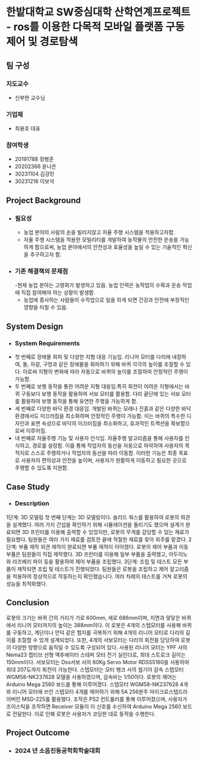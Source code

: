 # 한밭대학교 SW중심대학 산학연계프로젝트 - ros를 이용한 다목적 모바일 플랫폼 구동제어 및 경로탐색 

## **팀 구성**
### 지도교수
 - 신부현 교수님

### 기업체 
 - 최용호 대표

### 참여학생
 - 20191788 정병준
 - 20202366 윤나은
 - 30231104 김강민
 - 30231216 이보석
## Project Background
- ### 필요성
  - 농업 분야의 사람의 손을 빌리지않고 자율 주행 시스템을 적용하고자함.
  - 자율 주행 시스템을 적용한 모빌리티를 개발하여 농작물의 안전한 운송을 가능하게 함으로써, 농업 분야에서의 안전성과 효율성을 높일 수 있는 기술적인 혁신을 추구하고자 함.
- ### 기존 해결책의 문제점
  -현재 농업 분야는 고령화가 발생하고 있음. 농업 인력은 농작업의 수확과 운송 작업에 직접 참여해야 하는 상황이 발생함.
  - 농업에 종사하는 사람들이 수작업으로 일을 하게 되면 건강과 안전에 부정적인 영향을 미칠 수 있음. 
  
## System Design
  - ### System Requirements
  - 첫 번째로 장애물 회피 및 다양한 지형 대응 기능임. 리니어 모터를 다리에 내장하여, 돌, 자갈, 구멍과 같은 장애물을 회피하기 위해 바퀴 각각의 높이를 조절할 수 있다. 이로써 지형의 변화에 따라 자동으로 바퀴의 높이를 조절하여 안정적인 주행이 가능함.
- 두 번째로 보행 동작을 통한 어려운 지형 대응임.특히 회전이 어려운 지형에서는 바퀴 구동보다 보행 동작을 활용하여 서보 모터를 활용함. 다리 끝단에 있는 서보 모터를 활용하여 보행 동작을 통해 유연한 주행을 가능하게 함.
- 세 번째로 다양한 바닥 환경 대응임. 개발된 바퀴는 모래나 진흙과 같은 다양한 바닥 환경에서도 미끄러짐을 최소화하며 안정적인 주행이 가능함. 이는 바퀴의 특수한 디자인과 표면 속성으로 바닥의 미끄러짐을 최소화하고, 효과적인 트랙션을 확보함으로써 이루어짐.
- 네 번째로 자율주행 기능 및 사용자 인식임. 자율주행 알고리즘을 통해 사용자를 인식하고, 경로를 설정함. 이를 통해 작업자의 동선을 자동으로 파악하여 사용자의 목적지로 스스로 주행하거나 작업자의 동선을 따라 이동함. 이러한 기능은 최종 목표로 사용자의 편의성과 안전을 높이며, 사용자가 원활하게 이동하고 필요한 곳으로 주행할 수 있도록 지원함.
    
## Case Study
  - ### Description
  1단계: 3D 모델링
첫 번째 단계는 3D 모델링이다. 솔리드 웍스를 활용하여 로봇의 외관을 설계했다. 여러 가지 간섭을 확인하기 위해 시뮬레이션을 돌리기도 했으며 설계가 완료되면 3D 프린터를 이용해 출력할 수 있었지만, 로봇의 무게를 감당할 수 있는 재료가 필요했다. 팀원들은 여러 가지 재료를 검토한 끝에 적절한 재료를 찾아 외주를 맡겼다.
2단계: 부품 제작
외관 제작이 완료되면 부품 제작이 이어졌다. 로봇의 제어 부품과 이동 부품은 팀원들이 직접 제작했다. 3D 프린터를 이용해 일부 부품을 출력했고, 아두이노와 라즈베리 파이 등을 활용하여 제어 부품을 조립했다. 
3단계: 조립 및 테스트
모든 부품이 제작되면 조립 및 테스트가 진행되었다. 팀원들은 로봇을 조립하고 제어 알고리즘을 적용하여 정상적으로 작동하는지 확인했습니다. 여러 차례의 테스트를 거쳐 로봇의 성능을 최적화했다.
  
## Conclusion
 로봇의 크기는 바퀴 간의 거리가 가로 600mm, 세로 686mm이며, 지면과 맞닿은 바퀴에서 리니어 모터까지의 높이는 388mm이다. 이 로봇은 4개의 스텝모터를 사용해 바퀴를 구동하고, 계단이나 언덕 같은 험지를 극복하기 위해 4개의 리니어 모터로 다리의 길이를 조절할 수 있게 설계되었다. 또한, 4개의 서보모터는 다리의 회전을 담당하여 로봇이 다양한 방향으로 움직일 수 있도록 구성되어 있다. 사용된 리니어 모터는 YPF 사의 Nema23 캡티브 선형 액추에이터 스테퍼 모터 전기 실린더로, 최대 스트로크 길이는 150mm이다. 서보모터는 Dss서보 사의 60Kg 
Servo Motor RDSS5160을 사용하여 최대 207도까지 회전이 가능한다. 스텝모터는 모터 뱅크 사의 웜기어 감속 스텝모터 WGM58-NK237628 모델을 사용하였으며, 감속비는 1/50이다.
로봇의 제어는 Arduino Mega 2560 보드를 통해 이루어졌다. 스텝모터 
WGM58-NK237628 4개와 리니어 모터에 쓰인 스텝모터 4개를 제어하기 위해 5A 256분주 마이크로스텝드라이버인 MSD-225를 활용했다. 조작은 PS2 컨트롤러를 통해 이루어졌으며, 사용자가 조이스틱을 조작하면 Receiver 모듈이 이 신호를 수신하여 Arduino Mega 2560 보드로 전달한다. 이로 인해 로봇은 사용자가 코딩한 대로 동작을 수행한다. 
  
## Project Outcome
- ### 2024 년 소음진동공학회학술대회 
